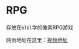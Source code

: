 # RPG
存放在`blbl`学的像素RPG游戏

网页地址在这里：[视频地址](https://www.bilibili.com/video/BV1Xj411r7Mm/?spm_id_from=333.337.search-card.all.click&vd_source=731595967596af37618c926a191e7811)
